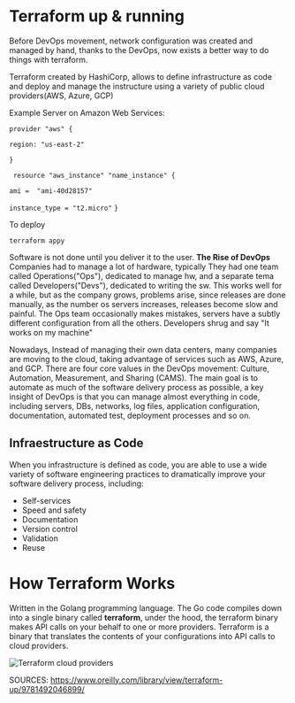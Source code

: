 
# Terraform up & running
Before DevOps movement, network configuration was created and managed by hand, thanks to the DevOps, now  exists a better way to do things with terraform.

Terraform created by HashiCorp, allows to define infrastructure as code and deploy and manage the instructure using a variety of public cloud providers(AWS, Azure, GCP)

Example Server on Amazon Web Services:

```provider "aws" {```

```region: "us-east-2"```  

``` } ```

``` resource "aws_instance" "name_instance" {```

``` ami =  "ami-40d28157" ``` 

``` instance_type = "t2.micro" ```
``` } ``` 

To deploy

``` terraform appy ```

Software is not done until you deliver it to the user.
**The Rise of DevOps**
Companies had to manage a lot of hardware, typically They had one team called Operations("Ops"), dedicated to manage hw, and a separate tema called Developers("Devs"), dedicated to writing the sw.
This works well for a while, but as the company grows, problems arise, since releases are done manually, as the number os servers increases, releases become slow and painful. The Ops team occasionally makes mistakes, servers have a subtly different configuration from all the others. Developers shrug and say "It works on my machine"

Nowadays, Instead of managing their own data centers, many companies are moving to the cloud, taking advantage of services such as AWS, Azure, and GCP. 
There are four core values in the DevOps movement: Culture, Automation, Measurement, and Sharing (CAMS). The main goal is to automate as much of the software delivery process as possible, a key insight of DevOps is that you can manage almost everything in code, including servers, DBs, networks, log files, application configuration, documentation, automated test, deployment processes and so on.
## Infraestructure as Code
When you infrastructure is defined as code, you are able to use a wide variety of software engineering practices to dramatically improve your software delivery process, including:
- Self-services
- Speed and safety
- Documentation
- Version control
- Validation
- Reuse

# How Terraform Works
Written in the Golang programming language. The Go code compiles down into a single binary called **terraform**, under the hood, the terraform binary makes API calls on your behalf to one or more providers.
Terraform is a binary that translates the contents of your configurations into API calls to cloud providers.

![Terraform cloud providers](https://miro.medium.com/max/332/1*DO9YtvSEfmBb8YHeJ0QW2w.png)

SOURCES:
https://www.oreilly.com/library/view/terraform-up/9781492046899/



